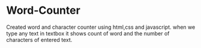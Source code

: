 # Word-Counter
Created word and character counter using html,css and javascript.
when we type any text in textbox it shows count of word and the number of characters of entered text.
